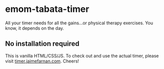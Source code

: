 # emom-tabata-timer
All your timer needs for all the gains...or physical therapy exercises. You know, it depends on the day.

## No installation required
This is vanilla HTML/CSS/JS. To check out and use the actual timer, please visit [timer.jaimefarnan.com](https://timer.jaimefarnan.com/). Cheers!
